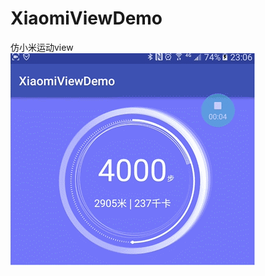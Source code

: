 # XiaomiViewDemo

仿小米运动view<br>
![image](https://github.com/chaoshuai/XiaomiViewDemo/blob/master/screenshot/GIF.gif)
